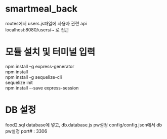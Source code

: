 # smartmeal_back

routes에서 users.js파일에 사용자 관련 api  
localhost:8080/users/~ 로 접근



# 모듈 설치 및 터미널 입력

npm install –g express-generator  
npm install  
npm install -g sequelize-cli  
sequelize init  
npm install --save express-session  

# DB 설정

food2.sql database에 넣고,
db.database.js pw설정
config/config.json에서 db pw설정 
port# :  3306

